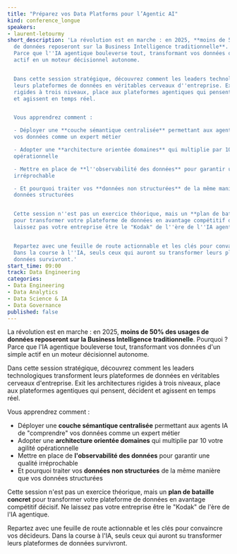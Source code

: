 ```yaml
---
title: "Préparez vos Data Platforms pour l’Agentic AI"
kind: conference_longue
speakers:
- laurent-letourmy
short_description: 'La révolution est en marche : en 2025, **moins de 50% des usages
  de données reposeront sur la Business Intelligence traditionnelle**. Pourquoi ?
  Parce que l''IA agentique bouleverse tout, transformant vos données d''un simple
  actif en un moteur décisionnel autonome.


  Dans cette session stratégique, découvrez comment les leaders technologiques transforment
  leurs plateformes de données en véritables cerveaux d''entreprise. Exit les architectures
  rigides à trois niveaux, place aux plateformes agentiques qui pensent, décident
  et agissent en temps réel.


  Vous apprendrez comment :

  - Déployer une **couche sémantique centralisée** permettant aux agents IA de "comprendre"
  vos données comme un expert métier

  - Adopter une **architecture orientée domaines** qui multiplie par 10 votre agilité
  opérationnelle

  - Mettre en place de **l''observabilité des données** pour garantir une qualité
  irréprochable

  - Et pourquoi traiter vos **données non structurées** de la même manière que vos
  données structurées


  Cette session n''est pas un exercice théorique, mais un **plan de bataille concret**
  pour transformer votre plateforme de données en avantage compétitif décisif. Ne
  laissez pas votre entreprise être le "Kodak" de l''ère de l''IA agentique.


  Repartez avec une feuille de route actionnable et les clés pour convaincre vos décideurs.
  Dans la course à l''IA, seuls ceux qui auront su transformer leurs plateformes de
  données survivront.'
start_time: 09:00
track: Data Engineering
categories:
- Data Engineering
- Data Analytics
- Data Science & IA
- Data Governance
published: false
---
```


La révolution est en marche : en 2025, **moins de 50% des usages de données reposeront sur la Business Intelligence traditionnelle**. Pourquoi ? Parce que l'IA agentique bouleverse tout, transformant vos données d'un simple actif en un moteur décisionnel autonome.

Dans cette session stratégique, découvrez comment les leaders technologiques transforment leurs plateformes de données en véritables cerveaux d'entreprise. Exit les architectures rigides à trois niveaux, place aux plateformes agentiques qui pensent, décident et agissent en temps réel.

Vous apprendrez comment :
- Déployer une **couche sémantique centralisée** permettant aux agents IA de "comprendre" vos données comme un expert métier
- Adopter une **architecture orientée domaines** qui multiplie par 10 votre agilité opérationnelle
- Mettre en place de **l'observabilité des données** pour garantir une qualité irréprochable
- Et pourquoi traiter vos **données non structurées** de la même manière que vos données structurées

Cette session n'est pas un exercice théorique, mais un **plan de bataille concret** pour transformer votre plateforme de données en avantage compétitif décisif. Ne laissez pas votre entreprise être le "Kodak" de l'ère de l'IA agentique.

Repartez avec une feuille de route actionnable et les clés pour convaincre vos décideurs. Dans la course à l'IA, seuls ceux qui auront su transformer leurs plateformes de données survivront.
